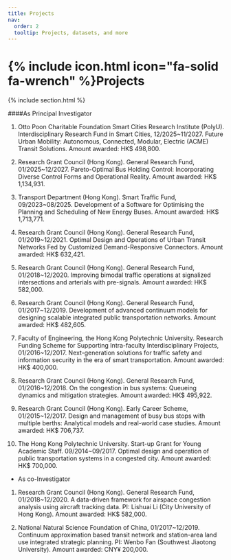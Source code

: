 ```yaml
---
title: Projects
nav:
  order: 2
  tooltip: Projects, datasets, and more
---
```


# {% include icon.html icon="fa-solid fa-wrench" %}Projects

<!--
{% include tags.html tags="publication, resource, website" %}
--> 

{% include section.html %}
<!--
{% include search-box.html %}

{% include tags.html tags=site.tags %}

{% include search-info.html %}

{% include list.html data="posts" component="post-excerpt" %}
--> 
####As Principal Investigator

1.	Otto Poon Charitable Foundation Smart Cities Research Institute (PolyU). Interdisciplinary Research Fund in Smart Cities, 12/2025~11/2027. 
Future Urban Mobility: Autonomous, Connected, Modular, Electric (ACME) Transit Solutions. 
Amount awarded: HK$ 498,800.

2.	Research Grant Council (Hong Kong). General Research Fund, 01/2025~12/2027. 
Pareto-Optimal Bus Holding Control: Incorporating Diverse Control Forms and Operational Reality. 
Amount awarded: HK$ 1,134,931.

3.	Transport Department (Hong Kong). Smart Traffic Fund, 09/2023~08/2025. 
Development of a Software for Optimising the Planning and Scheduling of New Energy Buses. 
Amount awarded: HK$ 1,713,771.

4.	Research Grant Council (Hong Kong). General Research Fund, 01/2019~12/2021. 
Optimal Design and Operations of Urban Transit Networks Fed by Customized Demand-Responsive Connectors. 
Amount awarded: HK$ 632,421.

5.	Research Grant Council (Hong Kong). General Research Fund, 01/2018~12/2020. 
Improving bimodal traffic operations at signalized intersections and arterials with pre-signals. 
Amount awarded: HK$ 582,000.

6.	Research Grant Council (Hong Kong). General Research Fund, 01/2017~12/2019. 
Development of advanced continuum models for designing scalable integrated public transportation networks. 
Amount awarded: HK$ 482,605.

7.	Faculty of Engineering, the Hong Kong Polytechnic University. Research Funding Scheme for Supporting Intra-faculty Interdisciplinary Projects, 01/2016~12/2017. 
Next-generation solutions for traffic safety and information security in the era of smart transportation. 
Amount awarded: HK$ 400,000.

8.	Research Grant Council (Hong Kong). General Research Fund, 01/2016~12/2018. 
On the congestion in bus systems: Queueing dynamics and mitigation strategies. 
Amount awarded: HK$ 495,922.

9.	Research Grant Council (Hong Kong). Early Career Scheme, 01/2015~12/2017. 
Design and management of busy bus stops with multiple berths: Analytical models and real-world case studies. 
Amount awarded: HK$ 706,737.

10.	The Hong Kong Polytechnic University. Start-up Grant for Young Academic Staff. 09/2014~09/2017. 
Optimal design and operation of public transportation systems in a congested city. 
Amount awarded: HK$ 700,000.

- As co-Investigator
1.	Research Grant Council (Hong Kong). General Research Fund, 01/2018~12/2020. 
A data-driven framework for airspace congestion analysis using aircraft tracking data. 
PI: Lishuai Li (City University of Hong Kong). 
Amount awarded: HK$ 582,000.

2.	National Natural Science Foundation of China, 01/2017~12/2019. 
Continuum approximation based transit network and station-area land use integrated strategic planning. 
PI: Wenbo Fan (Southwest Jiaotong University). 
Amount awarded: CNY¥ 200,000.
